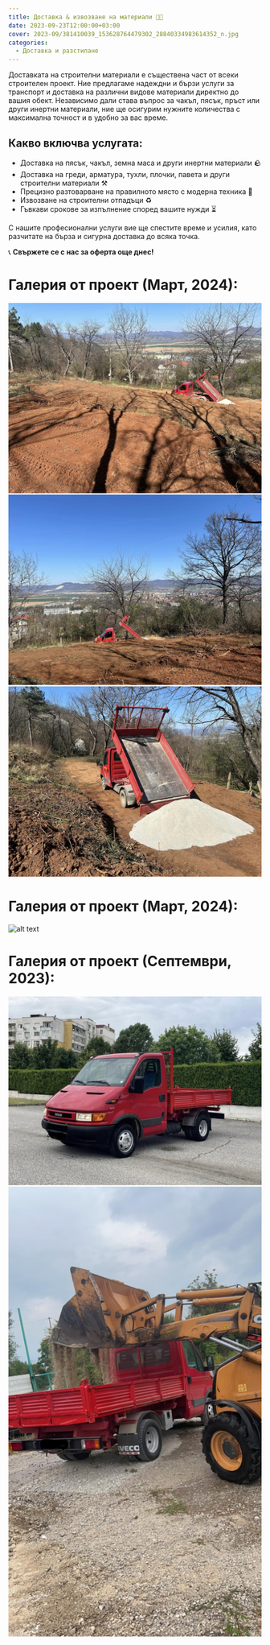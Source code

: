 ```yaml
---
title: Доставка & извозване на материали 🚛🧱
date: 2023-09-23T12:00:00+03:00
cover: 2023-09/381410039_153628764479302_28840334983614352_n.jpg
categories:
  - Доставка и разстилане
---
```


Доставката на строителни материали е съществена част от всеки строителен проект. Ние предлагаме надеждни и бързи услуги за транспорт и доставка на различни видове материали директно до вашия обект. Независимо дали става въпрос за чакъл, пясък, пръст или други инертни материали, ние ще осигурим нужните количества с максимална точност и в удобно за вас време.

## Какво включва услугата:

- Доставка на пясък, чакъл, земна маса и други инертни материали 🪨
- Доставка на греди, арматура, тухли, плочки, павета и други строителни материали ⚒️
- Прецизно разтоварване на правилното място с модерна техника 🚜
- Извозване на строителни отпадъци ♻️
- Гъвкави срокове за изпълнение според вашите нужди ⏳

С нашите професионални услуги вие ще спестите време и усилия, като разчитате на бърза и сигурна доставка до всяка точка.

📞 **Свържете се с нас за оферта още днес!**

# Галерия от проект (Март, 2024):

![image](2024-03/434061019_265668376608673_319588804009986983_n.jpg)
![image](2024-03/434155694_265668086608702_3146799764242551239_n.jpg)
![image](2024-03/434163793_265668159942028_7655800979486955501_n.jpg)

# Галерия от проект (Март, 2024):

![alt text](2024-03а/434142632_267157613126416_1969808928692186861_n.jpg)

# Галерия от проект (Септември, 2023):

![image](2023-09/381410039_153628764479302_28840334983614352_n.jpg)
![image](2023-09/381412309_153628777812634_1482597821992637070_n.jpg)
